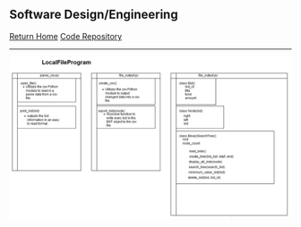 ## Software Design/Engineering
[Return Home](index.md)
[Code Repository](https://github.com/JamesCourcelle/FinalProject)

-----------------------------------------------------------------

![LocalFileProgram](LocalFileProgram.jpg)
